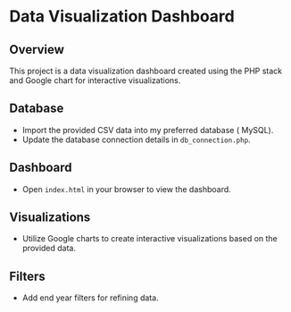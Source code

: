 # Data Visualization Dashboard

## Overview
This project is a data visualization dashboard created using the PHP stack and Google chart for interactive visualizations.



## Database
- Import the provided CSV data into my preferred database ( MySQL).
- Update the database connection details in `db_connection.php`.


## Dashboard
- Open `index.html` in your browser to view the dashboard.

## Visualizations
- Utilize Google charts to create interactive visualizations based on the provided data.

## Filters
- Add end year filters for refining data.


